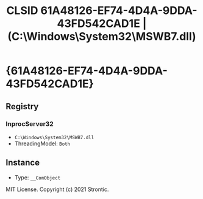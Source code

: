 ﻿---
title: "CLSID 61A48126-EF74-4D4A-9DDA-43FD542CAD1E | (C:\\Windows\\System32\\MSWB7.dll)"
excerpt: What is COM-Object CLSID 61A48126-EF74-4D4A-9DDA-43FD542CAD1E?
---

# {61A48126-EF74-4D4A-9DDA-43FD542CAD1E}


## Registry


### InprocServer32

* `C:\Windows\System32\MSWB7.dll`
* ThreadingModel: `Both`

## Instance

* Type: `__ComObject`

MIT License. Copyright (c) 2021 Strontic.


